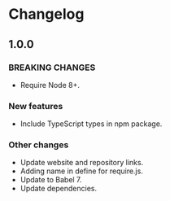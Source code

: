 Changelog
=========

1.0.0
-----

### BREAKING CHANGES

- Require Node 8+.

### New features

- Include TypeScript types in npm package.

### Other changes

- Update website and repository links.
- Adding name in define for require.js.
- Update to Babel 7.
- Update dependencies.
